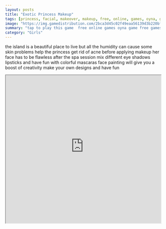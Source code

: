 ```yaml
---
layout: posts
title: "Exotic Princess Makeup"
tags: [princess, facial, makeover, makeup, free, online, games, oyna, game, free, games, play, play, games]
image: "https://img.gamedistribution.com/2bca3d45c02f49eaa56139d3b220bfc8.jpg"
summary: "tap to play this game  free online games oyna game free games play play games"
category: "Girls"
---
```


the island is a beautiful place to live but all the humidity can cause some skin problems help the princess get rid of acne before applying makeup her face has to be flawless after the spa session mix different eye shadows lipsticks and have fun with colorful mascaras face painting will give you a boost of creativity make your own designs and have fun

<iframe width="100%" height="480px;" src="https://html5.gamedistribution.com/2bca3d45c02f49eaa56139d3b220bfc8/"></iframe>